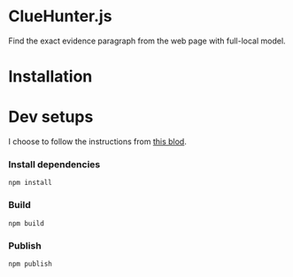 # ClueHunter.js
Find the exact evidence paragraph from the web page with full-local model.


# Installation

# Dev setups

I choose to follow the instructions from [this blod](https://velog.io/@surim014/Best-practice-for-creating-a-modern-npm-package).

### Install dependencies

`npm install`

### Build

`npm build`

### Publish

`npm publish`
